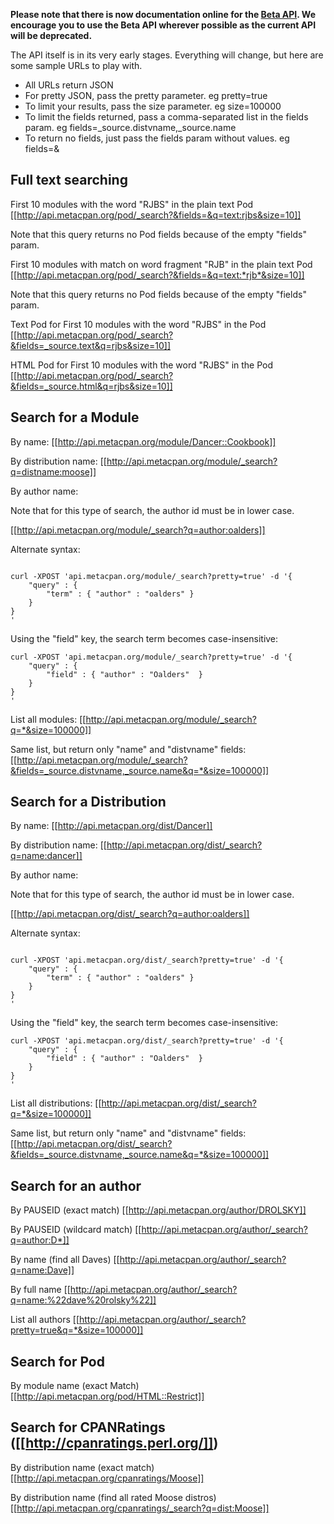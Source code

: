**Please note that there is now documentation online for the [Beta API](Beta-API-docs).  We encourage you to use the Beta API wherever possible as the current API will be deprecated.**

The API itself is in its very early stages.  Everything will change, but here are some sample URLs to play with.

* All URLs return JSON
* For pretty JSON, pass the pretty parameter.  eg pretty=true
* To limit your results, pass the size parameter. eg size=100000
* To limit the fields returned, pass a comma-separated list in the fields param. eg fields=_source.distvname,_source.name
* To return no fields, just pass the fields param without values. eg fields=&

## Full text searching

First 10 modules with the word "RJBS" in the plain text Pod
[[http://api.metacpan.org/pod/_search?&fields=&q=text:rjbs&size=10]]

Note that this query returns no Pod fields because of the empty "fields" param.

First 10 modules with match on word fragment "RJB" in the plain text Pod
[[http://api.metacpan.org/pod/_search?&fields=&q=text:*rjb*&size=10]]

Note that this query returns no Pod fields because of the empty "fields" param.

Text Pod for First 10 modules with the word "RJBS" in the Pod
[[http://api.metacpan.org/pod/_search?&fields=_source.text&q=rjbs&size=10]]

HTML Pod for First 10 modules with the word "RJBS" in the Pod
[[http://api.metacpan.org/pod/_search?&fields=_source.html&q=rjbs&size=10]]

## Search for a Module

By name:
[[http://api.metacpan.org/module/Dancer::Cookbook]]

By distribution name:
[[http://api.metacpan.org/module/_search?q=distname:moose]]

By author name:

Note that for this type of search, the author id must be in lower case. 

[[http://api.metacpan.org/module/_search?q=author:oalders]]

Alternate syntax:

<pre><code>
curl -XPOST 'api.metacpan.org/module/_search?pretty=true' -d '{
    "query" : {
        "term" : { "author" : "oalders" }
    }
}
'
</code></pre>

Using the "field" key, the search term becomes case-insensitive:

<pre><code>curl -XPOST 'api.metacpan.org/module/_search?pretty=true' -d '{
    "query" : {
        "field" : { "author" : "Oalders"  }
    }
}
'</code></pre>

List all modules:
[[http://api.metacpan.org/module/_search?q=*&size=100000]]

Same list, but return only "name" and "distvname" fields:
[[http://api.metacpan.org/module/_search?&fields=_source.distvname,_source.name&q=*&size=100000]]

## Search for a Distribution

By name:
[[http://api.metacpan.org/dist/Dancer]]

By distribution name:
[[http://api.metacpan.org/dist/_search?q=name:dancer]]

By author name:

Note that for this type of search, the author id must be in lower case. 

[[http://api.metacpan.org/dist/_search?q=author:oalders]]

Alternate syntax:

<pre><code>
curl -XPOST 'api.metacpan.org/dist/_search?pretty=true' -d '{
    "query" : {
        "term" : { "author" : "oalders" }
    }
}
'
</code></pre>

Using the "field" key, the search term becomes case-insensitive:

<pre><code>curl -XPOST 'api.metacpan.org/dist/_search?pretty=true' -d '{
    "query" : {
        "field" : { "author" : "Oalders"  }
    }
}
'</code></pre>

List all distributions:
[[http://api.metacpan.org/dist/_search?q=*&size=100000]]

Same list, but return only "name" and "distvname" fields:
[[http://api.metacpan.org/dist/_search?&fields=_source.distvname,_source.name&q=*&size=100000]]

## Search for an author

By PAUSEID (exact match)
[[http://api.metacpan.org/author/DROLSKY]]

By PAUSEID (wildcard match)
[[http://api.metacpan.org/author/_search?q=author:D*]]

By name (find all Daves)
[[http://api.metacpan.org/author/_search?q=name:Dave]]

By full name
[[http://api.metacpan.org/author/_search?q=name:%22dave%20rolsky%22]]

List all authors
[[http://api.metacpan.org/author/_search?pretty=true&q=*&size=100000]]

## Search for Pod

By module name (exact Match)
[[http://api.metacpan.org/pod/HTML::Restrict]]

## Search for CPANRatings ([[http://cpanratings.perl.org/]])

By distribution name (exact match)
[[http://api.metacpan.org/cpanratings/Moose]]

By distribution name (find all rated Moose distros)
[[http://api.metacpan.org/cpanratings/_search?q=dist:Moose]]
